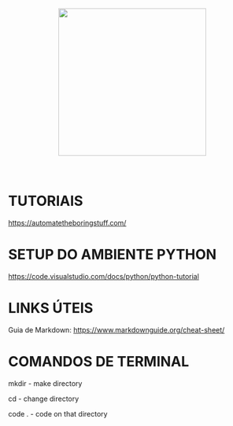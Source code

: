 <h1 align="center">
<img src="https://raw.githubusercontent.com/numpy/numpy/main/branding/logo/primary/numpylogo.svg" width="300">
</h1><br>

# TUTORIAIS

https://automatetheboringstuff.com/


# SETUP DO AMBIENTE PYTHON

https://code.visualstudio.com/docs/python/python-tutorial


# LINKS ÚTEIS

Guia de Markdown: https://www.markdownguide.org/cheat-sheet/

# COMANDOS DE TERMINAL

mkdir - make directory

cd - change directory

code . - code on that directory